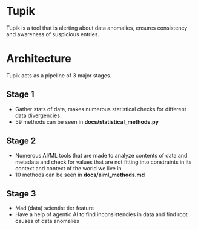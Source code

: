 # Tupik

Tupik is a tool that is alerting about data anomalies, ensures consistency and awareness of suspicious entries.

# Architecture

Tupik acts as a pipeline of 3 major stages. 

## Stage 1

- Gather stats of data, makes numerous statistical checks for different data divergencies
- 59 methods can be seen in **docs/statistical_methods.py**

## Stage 2

- Numerous AI/ML tools that are made to analyze contents of data and metadata and check for values that are not fitting into constraints in its context and context of the world we live in
- 10 methods can be seen in **docs/aiml_methods.md**

## Stage 3

- Mad (data) scientist tier feature
- Have a help of agentic AI to find inconsistencies in data and find root causes of data anomalies




